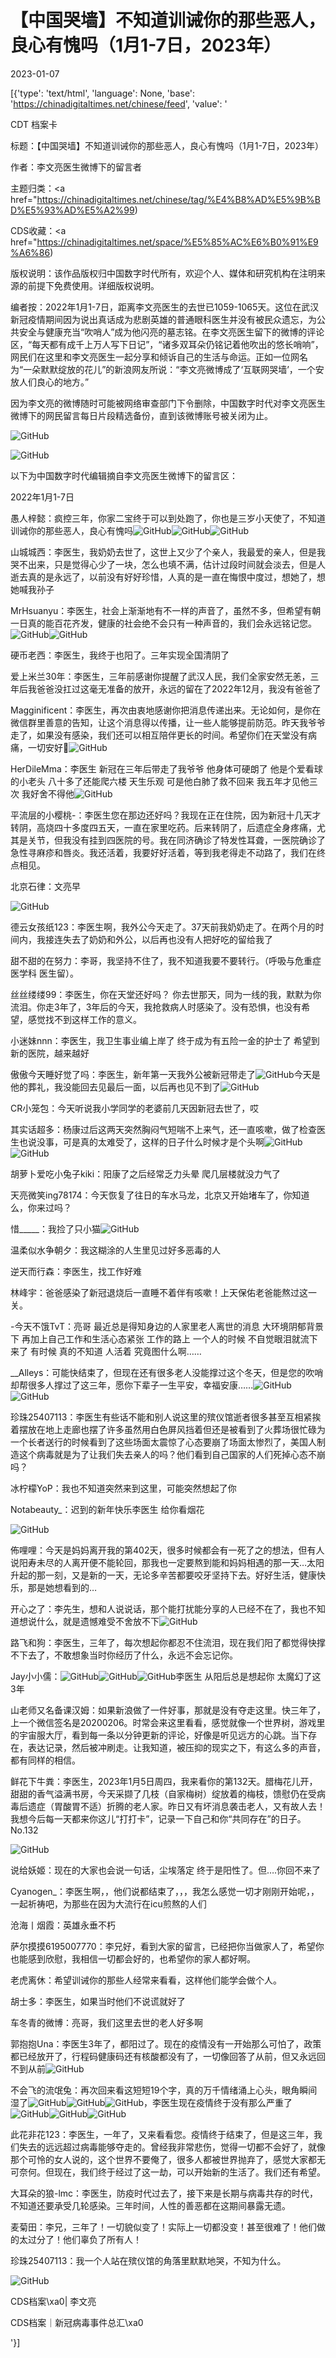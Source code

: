# 【中国哭墙】不知道训诫你的那些恶人，良心有愧吗（1月1-7日，2023年）

2023-01-07

[{'type': 'text/html', 'language': None, 'base': 'https://chinadigitaltimes.net/chinese/feed', 'value': '

CDT 档案卡

标题：【中国哭墙】不知道训诫你的那些恶人，良心有愧吗（1月1-7日，2023年）

作者：李文亮医生微博下的留言者

主题归类：<a href="https://chinadigitaltimes.net/chinese/tag/%E4%B8%AD%E5%9B%BD%E5%93%AD%E5%A2%99)

CDS收藏：<a href="https://chinadigitaltimes.net/space/%E5%85%AC%E6%B0%91%E9%A6%86)

版权说明：该作品版权归中国数字时代所有，欢迎个人、媒体和研究机构在注明来源的前提下免费使用。详细版权说明。





编者按：2022年1月1-7日，距离李文亮医生的去世已1059-1065天。这位在武汉新冠疫情期间因为说出真话成为悲剧英雄的普通眼科医生并没有被民众遗忘，为公共安全与健康充当“吹哨人”成为他闪亮的墓志铭。在李文亮医生留下的微博的评论区，“每天都有成千上万人写下日记”，“诸多双耳朵仍铭记着他吹出的悠长哨响”，网民们在这里和李文亮医生一起分享和倾诉自己的生活与命运。正如一位网名为“一朵默默绽放的花儿”的新浪网友所说：“李文亮微博成了‘互联网哭墙’，一个安放人们良心的地方。”

因为李文亮的微博随时可能被网络审查部门下令删除，中国数字时代对李文亮医生微博下的网民留言每日片段精选备份，直到该微博账号被关闭为止。

![GitHub](https://chinadigitaltimes.net/chinese/files/2020/03/Screenshot-2020-03-13-10.48.21.png)

![GitHub](https://chinadigitaltimes.net/chinese/files/2020/03/Screenshot-2020-03-15-11.01.33.png)

以下为中国数字时代编辑摘自李文亮医生微博下的留言区：

2022年1月1-7日

愚人梓懿：疯控三年，你家二宝终于可以到处跑了，你也是三岁小天使了，不知道训诫你的那些恶人，良心有愧吗![GitHub](https://chinadigitaltimes.net/chinese/files/2023/01/post-691695-63b8dd34c72eb.png)![GitHub](https://chinadigitaltimes.net/chinese/files/2023/01/post-691695-63b8dd34c72eb.png)![GitHub](https://chinadigitaltimes.net/chinese/files/2023/01/post-691695-63b8dd34c72eb.png)

山城城西：李医生，我奶奶去世了，这世上又少了个亲人，我最爱的亲人，但是我哭不出来，只是觉得心少了一块，怎么也填不满，估计过段时间就会淡去，但是人逝去真的是永远了，以前没有好好珍惜，人真的是一直在悔恨中度过，想她了，想她喊我孙子

MrHsuanyu：李医生，社会上渐渐地有不一样的声音了，虽然不多，但希望有朝一日真的能百花齐发，健康的社会绝不会只有一种声音的，我们会永远铭记您。![GitHub](https://chinadigitaltimes.net/chinese/files/2023/01/post-691695-63b8dd368b734.png)![GitHub](https://chinadigitaltimes.net/chinese/files/2023/01/post-691695-63b8dd368b734.png)

硬币老西：李医生，我终于也阳了。三年实现全国清阴了

爱上米兰30年：李医生，三年前感谢你提醒了武汉人民，我们全家安然无恙，三年后我爸爸没扛过这毫无准备的放开，永远的留在了2022年12月，我没有爸爸了

Magginificent：李医生，再次由衷地感谢你把消息传递出来。无论如何，是你在微信群里善意的告知，让这个消息得以传播，让一些人能够提前防范。昨天我爷爷走了，如果没有感染，我们还可以相互陪伴更长的时间。希望你们在天堂没有病痛，一切安好🙏![GitHub](https://chinadigitaltimes.net/chinese/files/2023/01/post-691695-63b8dd368b734.png)

HerDileMma：李医生 新冠在三年后带走了我爷爷 他身体可硬朗了 他是个爱看球的小老头 八十多了还能爬六楼 天生乐观 可是他白肺了救不回来 我五年才见他三次 我好舍不得他![GitHub](https://chinadigitaltimes.net/chinese/files/2023/01/post-691695-63b565c46ea11.png)

平流层的小樱桃-：李医生您在那边还好吗？我现在正在住院，因为新冠十几天才转阴，高烧四十多度四五天，一直在家里吃药。后来转阴了，后遗症全身疼痛，尤其是关节，但我没有挂到四医院的号。我在同济确诊了特发性耳聋，一医院确诊了急性寻麻疹和唇炎。我还活着，我要好好活着，等到我老得走不动路了，我们在终点相见。

北京石律：文亮早

![GitHub](https://chinadigitaltimes.net/chinese/files/2023/01/image-1673052694369.png)

德云女孩纸123：李医生啊，我外公今天走了。37天前我奶奶走了。在两个月的时间内，我接连失去了奶奶和外公，以后再也没有人把好吃的留给我了

甜不甜的在努力：李哥，我坚持不住了，我不知道我要不要转行。（呼吸与危重症医学科 医生留）。

丝丝缕缕99：李医生，你在天堂还好吗？ 你去世那天，同为一线的我，默默为你流泪。你走3年了，3年后的今天，我抢救病人时感染了。没有恐惧，也没有希望，感觉找不到这样工作的意义。

小迷妹nnn：李医生，我卫生事业编上岸了 终于成为有五险一金的护士了 希望到新的医院，越来越好

傲傲今天睡好觉了吗：李医生，新年第一天我外公被新冠带走了![GitHub](https://chinadigitaltimes.net/chinese/files/2023/01/post-691695-63b565c47c96e.png)今天是他的葬礼，我没能回去见最后一面，以后再也见不到了![GitHub](https://chinadigitaltimes.net/chinese/files/2023/01/post-691695-63b565c47c96e.png)

CR小笼包：今天听说我小学同学的老婆前几天因新冠去世了，哎

其实话超多：杨康过后这两天突然胸闷气短喘不上来气，还一直咳嗽，做了检查医生也说没事，可是真的太难受了，这样的日子什么时候才是个头啊![GitHub](https://chinadigitaltimes.net/chinese/files/2023/01/post-691695-63b565c47c96e.png)![GitHub](https://chinadigitaltimes.net/chinese/files/2023/01/post-691695-63b565c47c96e.png)

胡萝卜爱吃小兔子kiki：阳康了之后经常乏力头晕 爬几层楼就没力气了

天亮微笑ing78174：今天恢复了往日的车水马龙，北京又开始堵车了，你知道么，你来过吗？

惜_____：我捡了只小猫![GitHub](https://chinadigitaltimes.net/chinese/files/2023/01/post-691695-63b565c4b4c9a.png)

温柔似水争朝夕：我这糊涂的人生里见过好多恶毒的人

逆天而行森：李医生，找工作好难

林峰宇：爸爸感染了新冠退烧后一直睡不着伴有咳嗽！上天保佑老爸能熬过这一关。

-今天不饿TvT：亮哥 最近总是得知身边的人家里老人离世的消息 大环境阴郁背景下 再加上自己工作和生活心态紧张 工作的路上 一个人的时候 不自觉眼泪就流下来了 有时候 真的不知道 人活着 究竟图什么啊……

__Alleys：可能快结束了，但现在还有很多老人没能撑过这个冬天，但是您的吹哨却帮很多人撑过了这三年，愿你下辈子一生平安，幸福安康……![GitHub](https://chinadigitaltimes.net/chinese/files/2023/01/post-691695-63b565c4c289a.png)![GitHub](https://chinadigitaltimes.net/chinese/files/2023/01/post-691695-63b565c4c289a.png)

珍珠25407113：李医生有些话不能和别人说这里的殡仪馆逝者很多甚至互相紧挨着摆放在地上走廊也摆了许多虽然用白色屏风挡着但还是被看到了火葬场很忙碌为一个长者送行的时候看到了这些场面太震惊了心态要崩了场面太惨烈了，美国人制造这个病毒就是为了让我们失去亲人的吗？他们看到自己国家的人们死掉心态不崩吗？

冰柠檬YoP：我也不知道突然来到这里，可能突然想起了你

Notabeauty_：迟到的新年快乐李医生 给你看烟花

![GitHub](https://chinadigitaltimes.net/chinese/files/2023/01/image-1672832423369.png)

佈哩哩：今天是妈妈离开我的第402天，很多时候都会有一死了之的想法，但有人说阳寿未尽的人离开便不能轮回，那我也一定要熬到能和妈妈相遇的那一天…太阳升起的那一刻，又是新的一天，无论多辛苦都要咬牙坚持下去。好好生活，健康快乐，那是她想看到的…

开心之了：李先生，想和人说说话，那个能打扰能分享的人已经不在了，我也不知道想说什么，就是遗憾难受不舍放不下![GitHub](https://chinadigitaltimes.net/chinese/files/2023/01/post-691695-63b8dd384bc0e.png)

路飞和狗：李医生，三年了，每次想起你都忍不住流泪，现在我们阳了都觉得快撑不下去了，不敢想象当时你经历了什么，永远不会忘记你。

Jay小小儒：![GitHub](https://chinadigitaltimes.net/chinese/files/2023/01/post-691695-63b8dd38d7bbf.png)![GitHub](https://chinadigitaltimes.net/chinese/files/2023/01/post-691695-63b8dd38d7bbf.png)![GitHub](https://chinadigitaltimes.net/chinese/files/2023/01/post-691695-63b8dd38d7bbf.png)李医生 从阳后总是想起你 太魔幻了这3年

山老师又名备课汉姆：如果新浪做了一件好事，那就是没有夺走这里。快三年了，上一个微信签名是20200206。时常会来这里看看，感觉就像一个世界树，游戏里的宇宙服大厅，看到每一条以分钟更新的评论，好像是听见远方的心跳。当下存在，表达记录，然后被冲刷走。让我知道，被压抑的现实之下，有这么多的声音，都有同样的相信。

鲜花下牛粪：李医生，2023年1月5日周四，我来看你的第132天。腊梅花儿开，甜甜的香气溢满书房，今天采撷了几枝（自家梅树）绽放着的梅枝，馈慰仍在受病毒后遗症（胃酸胃不适）折腾的老人家。昨日又有坏消息袭击老人，又有故人去！我想今后每一天都来你这儿“打打卡”，记录一下自己和你“共同存在”的日子。No.132

![GitHub](https://chinadigitaltimes.net/chinese/files/2023/01/image-1673052960406.png)

说给妖姬：现在的大家也会说一句话，尘埃落定 终于是阳性了。但&#8230;.你回不来了

Cyanogen_：李医生啊，，他们说都结束了，，，我怎么感觉一切才刚刚开始呢，，一起祈祷吧，为那些在因为大流行在icu煎熬的人们

沧海丨烟霞：英雄永垂不朽

萨尔摸摸6195007770：李兄好，看到大家的留言，已经把你当做家人了，希望你也能感到欣慰，我相信一切都会好的，也希望你的家人都好啊。

老虎离休：希望训诫你的那些人经常来看看，这样他们能学会做个人。

胡士多：李医生，如果当时他们不说谎就好了

车冬青的微博：亮哥，我们这里去世的老人好多啊

郭抱抱Una：李医生3年了，都阳过了。现在的疫情没有一开始那么可怕了，政策都已经放开了，行程码健康码还有核酸都没有了，一切像回答了从前，但又永远回不到从前![GitHub](https://chinadigitaltimes.net/chinese/files/2023/01/post-691695-63b8dd38d7bbf.png)

不会飞的流氓兔：再次回来看这短短19个字，真的万千情绪涌上心头，眼角瞬间湿了![GitHub](https://chinadigitaltimes.net/chinese/files/2023/01/post-691695-63b8dd3b4a454.png)![GitHub](https://chinadigitaltimes.net/chinese/files/2023/01/post-691695-63b8dd3b4a454.png)![GitHub](https://chinadigitaltimes.net/chinese/files/2023/01/post-691695-63b8dd3b4a454.png)，李医生现在疫情终于没有那么严重了![GitHub](https://chinadigitaltimes.net/chinese/files/2023/01/post-691695-63b8dd3b4a454.png)![GitHub](https://chinadigitaltimes.net/chinese/files/2023/01/post-691695-63b8dd3b4a454.png)![GitHub](https://chinadigitaltimes.net/chinese/files/2023/01/post-691695-63b8dd3b4a454.png)

此花非花123：李医生，一年了，又来看看您。疫情终于结束了，但是这三年，我们失去的远远超过病毒能够夺走的。曾经我非常悲伤，觉得一切都不会好了，就像那个可怜的女人说的，这个世界不要俺了，很多人都被世界抛弃了，感觉大家都无可奈何。但现在，我们终于经过了这一劫，可以开始新的生活了。我们还有希望。

大耳朵的狼-lmc：李医生，防疫时代过去了，接下来是长期与病毒共存的时代，不知道还要承受几轮感染。三年时间，人性的善恶都在这期间暴露无遗。

麦菊田：李兄，三年了！一切貌似变了！实际上一切都没变！甚至很难了！他们做的太过分了！他们辜负了所有人！

珍珠25407113：我一个人站在殡仪馆的角落里默默地哭，不知为什么。



![GitHub](https://chinadigitaltimes.net/chinese/files/2020/03/37-150x150.jpg)

CDS档案\xa0| 李文亮

CDS档案｜新冠病毒事件总汇\xa0

'}]